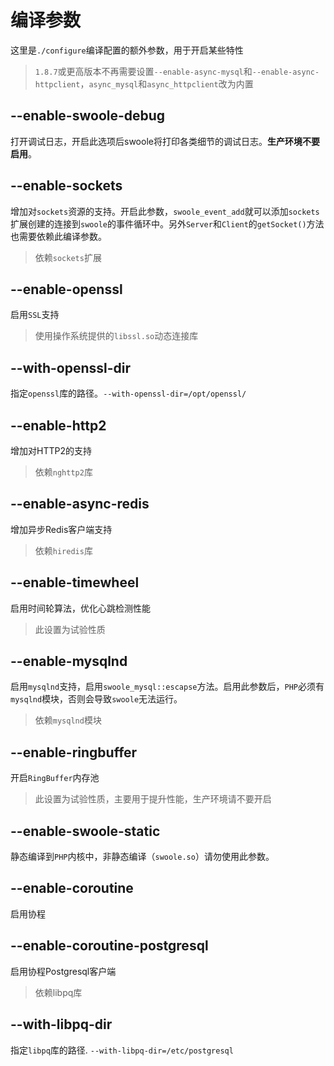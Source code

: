# 编译参数

这里是`./configure`编译配置的额外参数，用于开启某些特性

> `1.8.7`或更高版本不再需要设置`--enable-async-mysql`和`--enable-async-httpclient`，`async_mysql`和`async_httpclient`改为内置

--enable-swoole-debug
----
打开调试日志，开启此选项后swoole将打印各类细节的调试日志。**生产环境不要启用**。

--enable-sockets
----
增加对`sockets`资源的支持。开启此参数，`swoole_event_add`就可以添加`sockets`扩展创建的连接到`swoole`的事件循环中。另外`Server`和`Client`的`getSocket()`方法也需要依赖此编译参数。
>依赖`sockets`扩展

--enable-openssl
----
启用`SSL`支持
>使用操作系统提供的`libssl.so`动态连接库

--with-openssl-dir
----
指定`openssl`库的路径。`--with-openssl-dir=/opt/openssl/`

--enable-http2
----
增加对HTTP2的支持
>依赖`nghttp2`库

--enable-async-redis
----
增加异步Redis客户端支持
>依赖`hiredis`库

--enable-timewheel
----
启用时间轮算法，优化心跳检测性能
> 此设置为试验性质

--enable-mysqlnd
----
启用`mysqlnd`支持，启用`swoole_mysql::escapse`方法。启用此参数后，`PHP`必须有`mysqlnd`模块，否则会导致`swoole`无法运行。
>依赖`mysqlnd`模块

--enable-ringbuffer
----
开启`RingBuffer`内存池
> 此设置为试验性质，主要用于提升性能，生产环境请不要开启

--enable-swoole-static
----
静态编译到`PHP`内核中，非静态编译（`swoole.so`）请勿使用此参数。

--enable-coroutine
----
启用协程

--enable-coroutine-postgresql 
----
启用协程Postgresql客户端
>依赖libpq库 

--with-libpq-dir
----
指定`libpq`库的路径. `--with-libpq-dir=/etc/postgresql`

